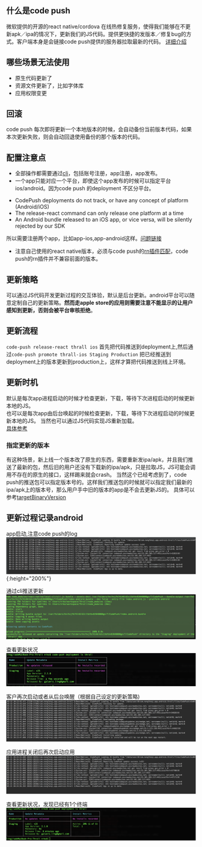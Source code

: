 ## 什么是code push  
微软提供的开源的react native/cordova 在线热修复服务，使得我们能够在不更新apk／ipa的情况下，更新我们的JS代码。提供更快捷的发版本／修复bug的方式。客户端本身是会链接code push提供的服务器拉取最新的代码。  [详细介绍](https://github.com/Microsoft/react-native-code-push)

## 哪些场景无法使用
* 原生代码更新了 
* 资源文件更新了，比如字体库 
* 应用权限变更  

## 回滚
code push 每次即将更新一个本地版本的时候，会自动备份当前版本代码，如果本次更新失败，则会自动回退使用备份的那个版本的代码。

## 配置注意点
* 全部操作都需要通过[cli](https://microsoft.github.io/code-push/docs/getting-started.html)，包括账号注册，app注册，app发布。   
* 一个app只能对应一个平台，即使这个app发布的时候可以指定平台ios/android。因为code push 的deployment 不区分平台。 

> 
* CodePush deployments do not track, or have any concept of platform (Android/iOS) 
* The release-react command can only release one platform at a time 
* An Android bundle released to an iOS app, or vice versa, will be silently rejected by our SDK   

所以需要注册两个app，比如app-ios,app-android这样。[问题链接](https://github.com/Microsoft/react-native-code-push/issues/569)  

* 注意自己使用的react native版本，必须与code push的[rn插件匹配](https://github.com/Microsoft/react-native-code-push#supported-react-native-platforms)，code push的rn插件并不兼容前面的版本。 


## 更新策略
可以通过JS代码开发更新过程的交互体验，默认是后台更新。android平台可以随意定制自己的更新策略。**然而走apple store的应用则需要注意不能显示的让用户感知到更新，否则会被平台审核拒绝**。  

## 更新流程
`code-push release-react thrall ios` 首先把代码推送到deployment上,然后通过`code-push promote thrall-ios Staging Production` 把已经推送到deployment上的版本更新到production上，这样才算把代码推送到线上环境。

##  更新时机
默认是每次app进程启动的时候才检查更新，下载，等待下次进程启动的时候更新本地的JS。  
也可以是每次app由后台唤起的时候检查更新，下载，等待下次进程启动的时候更新本地的JS。 
当然也可以通过JS代码实现JS重新加载。   
[具体参考](https://github.com/Microsoft/react-native-code-push#plugin-usage)  
### 指定更新的版本
有这种场景，新上线一个版本改了原生的东西，需要重新发ipa/apk，并且我们推送了最新的包，然后旧的用户还没有下载新的ipa/apk，只是拉取JS，JS可能会调用不存在的原生的接口，这样踢来就会crash。
当然这个已经考虑到了，code push的推送包可以指定版本号的。这样我们推送包的时候就可以指定我们最新的ipa/apk上的版本号，那么用户手中旧的版本的app是不会去更新JS的。 具体可以参考[targetBinaryVersion](https://github.com/Microsoft/code-push/tree/master/cli#target-binary-version-parameter)

## 更新过程记录android
app启动,注意code push的log  
![粘贴图片_156_](./asset/code-push/step1.png){:height="200%"}

通过cli推送更新  
![粘贴图片_157_](./asset/code-push/step2.png)

查看更新状况  
![粘贴图片_158_](./asset/code-push/step3.png)

客户再次启动或者从后台唤醒（根据自己设定的更新策略)  
![粘贴图片_159_](./asset/code-push/step4.png)

应用进程关闭后再次启动应用  
![粘贴图片_160_](./asset/code-push/step5.png)

查看更新状况，发现已经有1个终端  
![粘贴图片_161_](./asset/code-push/step6.png)

